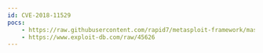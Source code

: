 ```yaml
---
id: CVE-2018-11529
pocs:
    - https://raw.githubusercontent.com/rapid7/metasploit-framework/master/modules/exploits/windows/fileformat/vlc_mkv.rb
    - https://www.exploit-db.com/raw/45626
---
```

